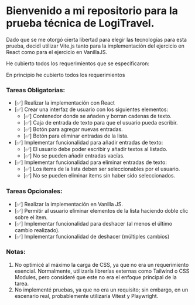 
# Bienvenido a mi repositorio para la prueba técnica de LogiTravel.

Dado que se me otorgó cierta libertad para elegir las tecnologías para esta prueba, decidí utilizar Vite.js tanto para la implementación del ejercicio en React como para el ejercicio en VanillaJS.

He cubierto todos los requerimientos que se especificaron:

En principio he cubierto todos los requerimientos
### Tareas Obligatorias:
- [✅] Realizar la implementación con React
- [✅] Crear una interfaz de usuario con los siguientes elementos:
  - [✅] Contenedor donde se añaden y borran cadenas de texto.
  - [✅] Caja de entrada de texto para que el usuario pueda escribir.
  - [✅] Botón para agregar nuevas entradas.
  - [✅] Botón para eliminar entradas de la lista.
- [✅] Implementar funcionalidad para añadir entradas de texto:
  - [✅] El usuario debe poder escribir y añadir textos al listado.
  - [✅] No se pueden añadir entradas vacías.
- [✅] Implementar funcionalidad para eliminar entradas de texto:
  - [✅] Los ítems de la lista deben ser seleccionables por el usuario.
  - [✅] No se pueden eliminar ítems sin haber sido seleccionados.

### Tareas Opcionales:
- [✅] Realizar la implementación en Vanilla JS.
- [✅] Permitir al usuario eliminar elementos de la lista haciendo doble clic sobre el ítem.
- [✅] Implementar funcionalidad para deshacer (al menos el último cambio realizado).
- [✅] Implementar funcionalidad de deshacer (múltiples cambios)

### Notas:
1. No optimicé al máximo la carga de CSS, ya que no era un requerimiento esencial. Normalmente, utilizaría librerías externas como Tailwind o CSS Modules, pero consideré que este no era el enfoque principal de la tarea.
2. No implementé pruebas, ya que no era un requisito; sin embargo, en un escenario real, probablemente utilizaría Vitest y Playwright.